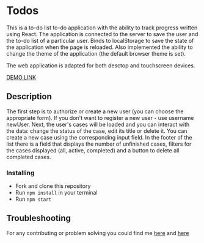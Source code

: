 # Todos

This is a to-do list to-do application with the ability to track progress written using React. The application is connected to the server to save the user and the to-do list of a particular user. Binds to localStorage to save the state of the application when the page is reloaded. Also implemented the ability to change the theme of the application (the default browser theme is set).

The web application is adapted for both desctop and touchscreen devices.

[DEMO LINK](https://mikhail-shchuka.github.io/react_todo-app/)

## Description

The first step is to authorize or create a new user (you can choose the appropriate form). If you don't want to register a new user - use username newUser.
Next, the user's cases will be loaded and you can interact with the data: change the status of the case, edit its title or delete it. You can create a new case using the corresponding input field. In the footer of the list there is a field that displays the number of unfinished cases, filters for the cases displayed (all, active, completed) and a button to delete all completed cases.

### Installing

* Fork and clone this repository
* Run `npm install` in your terminal
* Run `npm start`

## Troubleshooting

For any contributing or problem solving you could find me [here](https://www.linkedin.com/in/mykhailo-shchuka/) and [here](https://t.me/without_a_doubt)

